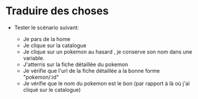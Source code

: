 # Traduire des choses 

- Tester le scénario suivant: 

    - Je pars de la home
    - Je clique sur la catalogue 
    - Je clique sur un pokemon au hasard , je conserve son nom dans une variable.
    - J'atterris sur la fiche détaillée du pokemon
    - Je vérifie que l'url de la fiche détaillée a la bonne forme "pokemon/:id"
    - Je vérifie que le nom du pokemon est le bon (par rapport à là où j'ai cliqué sur le catalogue)

